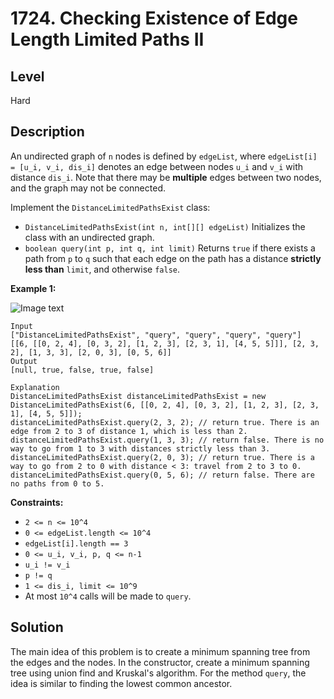 # 1724. Checking Existence of Edge Length Limited Paths II
## Level
Hard

## Description
An undirected graph of `n` nodes is defined by `edgeList`, where `edgeList[i] = [u_i, v_i, dis_i]` denotes an edge between nodes `u_i` and `v_i` with distance `dis_i`. Note that there may be **multiple** edges between two nodes, and the graph may not be connected.

Implement the `DistanceLimitedPathsExist` class:

* `DistanceLimitedPathsExist(int n, int[][] edgeList)` Initializes the class with an undirected graph.
* `boolean query(int p, int q, int limit)` Returns `true` if there exists a path from `p` to `q` such that each edge on the path has a distance **strictly less than** `limit`, and otherwise `false`.

**Example 1:**

![Image text](https://assets.leetcode.com/uploads/2021/01/05/messed.png)

```
Input
["DistanceLimitedPathsExist", "query", "query", "query", "query"]
[[6, [[0, 2, 4], [0, 3, 2], [1, 2, 3], [2, 3, 1], [4, 5, 5]]], [2, 3, 2], [1, 3, 3], [2, 0, 3], [0, 5, 6]]
Output
[null, true, false, true, false]

Explanation
DistanceLimitedPathsExist distanceLimitedPathsExist = new DistanceLimitedPathsExist(6, [[0, 2, 4], [0, 3, 2], [1, 2, 3], [2, 3, 1], [4, 5, 5]]);
distanceLimitedPathsExist.query(2, 3, 2); // return true. There is an edge from 2 to 3 of distance 1, which is less than 2.
distanceLimitedPathsExist.query(1, 3, 3); // return false. There is no way to go from 1 to 3 with distances strictly less than 3.
distanceLimitedPathsExist.query(2, 0, 3); // return true. There is a way to go from 2 to 0 with distance < 3: travel from 2 to 3 to 0.
distanceLimitedPathsExist.query(0, 5, 6); // return false. There are no paths from 0 to 5.
```

**Constraints:**

* `2 <= n <= 10^4`
* `0 <= edgeList.length <= 10^4`
* `edgeList[i].length == 3`
* `0 <= u_i, v_i, p, q <= n-1`
* `u_i != v_i`
* `p != q`
* `1 <= dis_i, limit <= 10^9`
* At most `10^4` calls will be made to `query`.

## Solution
The main idea of this problem is to create a minimum spanning tree from the edges and the nodes. In the constructor, create a minimum spanning tree using union find and Kruskal's algorithm. For the method `query`, the idea is similar to finding the lowest common ancestor.
